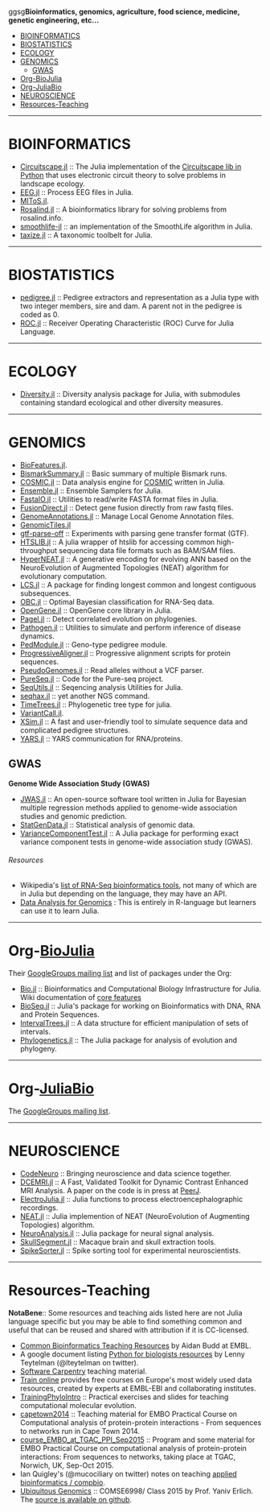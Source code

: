ggsg**Bioinformatics, genomics, agriculture, food science, medicine, genetic engineering, etc...**

+ [BIOINFORMATICS](#bioinformatics)
+ [BIOSTATISTICS](#bioinformatics)
+ [ECOLOGY](#ecology)
+ [GENOMICS](#genomics)
   + [GWAS](#gwas) 
+ [Org-BioJulia](#org-biojulia)
+ [Org-JuliaBio](#org-juliabio)
+ [NEUROSCIENCE](#neuroscience)
+ [Resources-Teaching](#resources-teaching)

----

# BIOINFORMATICS
+ [Circuitscape.jl](https://github.com/tanmaykm/Circuitscape.jl) :: The Julia implementation of the [Circuitscape lib in Python](http://www.circuitscape.org/) that uses electronic circuit theory to solve problems in landscape ecology.
+ [EEG.jl](https://github.com/codles/EEG.jl) :: Process EEG files in Julia. 
+ [MIToS.jl](https://github.com/diegozea/MIToS.jl).
+ [Rosalind.jl](https://github.com/PilgrimShadow/Rosalind.jl) :: A bioinformatics library for solving problems from rosalind.info.
+ [smoothlife-jl](https://github.com/jamak/smoothlife-jl) :: an implementation of the SmoothLife algorithm in Julia.
+ [taxize.jl](https://github.com/sckott/taxize.jl) :: A taxonomic toolbelt for Julia.

----

# BIOSTATISTICS
+ [pedigree.jl](https://github.com/Rpedigree/pedigree.jl) :: Pedigree extractors and representation as a Julia type with two integer members, sire and dam. A parent not in the pedigree is coded as 0.
+ [ROC.jl](https://github.com/diegozea/ROC.jl) :: Receiver Operating Characteristic (ROC) Curve for Julia Language.

----

# ECOLOGY
+ [Diversity.jl](https://github.com/richardreeve/Diversity.jl) :: Diversity analysis package for Julia, with submodules containing standard ecological and other diversity measures.

----

# GENOMICS
+ [BioFeatures.jl](https://github.com/nw11/BioFeatures.jl).
+ [BismarkSummary.jl](https://github.com/nw11/BismarkSummary.jl) :: Basic summary of multiple Bismark runs. 
+ [COSMIC.jl](https://github.com/haploxer/COSMIC.jl) :: Data analysis engine for [COSMIC](http://cancer.sanger.ac.uk/cosmic) written in Julia.
+ [Ensemble.jl](https://github.com/farr/Ensemble.jl) :: Ensemble Samplers for Julia.
+ [FastaIO.jl](https://github.com/carlobaldassi/FastaIO.jl) :: Utilities to read/write FASTA format files in Julia.
+ [FusionDirect.jl](https://github.com/OpenGene/FusionDirect.jl) :: Detect gene fusion directly from raw fastq files.
+ [GenomeAnnotations.jl](https://github.com/nw11/GenomeAnnotations.jl) :: Manage Local Genome Annotation files. 
+ [GenomicTiles.jl](https://github.com/nw11/GenomicTiles.jl)
+ [gtf-parse-off](https://github.com/dcjones/gtf-parse-off) :: Experiments with parsing gene transfer format (GTF).
+ [HTSLIB.jl](https://github.com/OpenGene/HTSLIB.jl) :: A julia wrapper of htslib for accessing common high-throughput sequencing data file formats such as BAM/SAM files.
+ [HyperNEAT.jl](https://github.com/kzahedi/HyperNEAT.jl) :: A generative encoding for evolving ANN based on the NeuroEvolution of Augmented Topologies (NEAT) algorithm for evolutionary computation.
+ [LCS.jl](https://github.com/WestleyArgentum/LCS.jl) :: A package for finding longest common and longest contiguous subsequences. 
+ [OBC.jl](https://github.com/binarybana/OBC.jl) :: Optimal Bayesian classification for RNA-Seq data.
+ [OpenGene.jl](https://github.com/OpenGene/OpenGene.jl) :: OpenGene core library in Julia.
+ [Pagel.jl](https://github.com/porterjamesj/Pagel.jl) :: Detect correlated evolution on phylogenies.
+ [Pathogen.jl](https://github.com/jangevaa/Pathogen.jl) :: Utilities to simulate and perform inference of disease dynamics.
+ [PedModule.jl](https://github.com/QTL-rocks/PedModule.jl) :: Geno-type pedigree module.
+ [ProgressiveAligner.jl](https://github.com/latticetower/ProgressiveAligner.jl) :: Progressive alignment scripts for protein sequences.
+ [PseudoGenomes.jl](https://github.com/nw11/PseudoGenomes.jl) :: Read alleles without a VCF parser.
+ [PureSeq.jl](https://github.com/slundberg/PureSeq.jl) :: Code for the Pure-seq project. 
+ [SeqUtils.jl](https://github.com/nlhepler/SeqUtils.jl) :: Seqencing analysis Utilities for Julia.
+ [seqhax.jl](https://github.com/kdmurray91/seqhax.jl) :: yet another NGS command.
+ [TimeTrees.jl](https://github.com/tgvaughan/TimeTrees.jl) :: Phylogenetic tree type for julia.
+ [VariantCall.jl](https://github.com/mgvel/VariantCall.jl).
+ [XSim.jl](https://github.com/reworkhow/XSim.jl) :: A fast and user-friendly tool to simulate sequence data and complicated pedigree structures.
+ [YARS.jl](https://github.com/kzahedi/YARS.jl) :: YARS communication for RNA/proteins. 

## GWAS
__Genome Wide Association Study (GWAS)__
+ [JWAS.jl](https://github.com/reworkhow/JWAS.jl) :: An open-source software tool written in Julia for Bayesian multiple regression methods applied to genome-wide association studies and genomic prediction.
+ [StatGenData.jl](https://github.com/dmbates/StatGenData.jl) :: Statistical analysis of genomic data.
+ [VarianceComponentTest.jl](https://github.com/Tao-Hu/VarianceComponentTest.jl) :: A Julia package for performing exact variance component tests in genome-wide association study (GWAS).

###### Resources
+ Wikipedia's [list of RNA-Seq bioinformatics tools](http://en.wikipedia.org/wiki/List_of_RNA-Seq_bioinformatics_tools), not many of which are in Julia but depending on the language, they may have an API.
+ [Data Analysis for Genomics](https://genomicsclass.github.io/book/) : This is entirely in R-language but learners can use it to learn Julia.


----

# Org-[BioJulia](https://github.com/BioJulia)
Their [GoogleGroups mailing list](https://groups.google.com/forum/?fromgroups#!forum/biojulia-dev) and list of packages under the Org:
- [Bio.jl](https://github.com/BioJulia/Bio.jl) :: Bioinformatics and Computational Biology Infrastructure for Julia. Wiki documentation of [core features](https://github.com/BioJulia/Bio.jl/wiki/core-features)
- [BioSeq.jl](https://github.com/BioJulia/BioSeq.jl) :: Julia's package for working on Bioinformatics with DNA, RNA and Protein Sequences.
- [IntervalTrees.jl](https://github.com/BioJulia/IntervalTrees.jl) :: A data structure for efficient manipulation of sets of intervals.
- [Phylogenetics.jl](https://github.com/BioJulia/Phylogenetics.jl) :: The Julia package for analysis of evolution and phylogeny.

----

# Org-[JuliaBio](https://github.com/JuliaBio)
The [GoogleGroups mailing list](https://groups.google.com/forum/#!forum/julia-bio).

----

# NEUROSCIENCE
+ [CodeNeuro](http://codeneuro.org/) :: Bringing neuroscience and data science together.
+ [DCEMRI.jl](https://github.com/davidssmith/DCEMRI.jl) :: A Fast, Validated Toolkit for Dynamic Contrast Enhanced MRI Analysis. A paper on the code is in press at [PeerJ](https://peerj.com/preprints/670/).
+ [ElectroJulia.jl](https://github.com/sam81/ElectroJulia.jl) :: Julia functions to process electroencephalographic recordings.
+ [NEAT.jl](https://github.com/Andy-P/NEAT.jl) :: Julia implemention of NEAT (NeuroEvolution of Augmenting Topologies) algorithm.
+ [NeuroAnalysis.jl](https://github.com/babaq/NeuroAnalysis.jl) :: Julia package for neural signal analysis.
+ [SkullSegment.jl](https://github.com/simonster/SkullSegment.jl) :: Macaque brain and skull extraction tools.
+ [SpikeSorter.jl](https://github.com/grero/SpikeSorter.jl) :: Spike sorting tool for experimental neuroscientists.

----

# Resources-Teaching
__NotaBene__:: Some resources and teaching aids listed here are not Julia language specific but you may be able to find something common and useful that can be reused and shared with attribution if it is CC-licensed.

+ [Common Bioinformatics Teaching Resources](http://www.embl.de/~seqanal/courses/commonCourseContent/indexCommonCourseContent.html) by Aidan Budd at EMBL.
+ A google document listing [Python for biologists resources](https://docs.google.com/spreadsheets/d/1BjKsN0B1hqd4dJW5slZ5KPuToCjSMRyA7Bl8MwWrbS4/edit#gid=0) by Lenny Teytelman (@lteytelman on twitter). 
+ [Software Carpentry](https://software-carpentry.org/lessons.html) teaching material.
+ [Train online](https://www.ebi.ac.uk/training/online/) provides free courses on Europe's most widely used data resources, created by experts at EMBL-EBI and collaborating institutes.
+ [TrainingPhyloIntro](https://github.com/aidanbudd/trainingPhyloIntro) :: Practical exercises and slides for teaching computational molecular evolution.
+ [capetown2014](https://github.com/aidanbudd/capetown2014) :: Teaching material for EMBO Practical Course on Computational analysis of protein-protein interactions - From sequences to networks run in Cape Town 2014.
+ [course_EMBO_at_TGAC_PPI_Sep2015](https://github.com/aidanbudd/course_EMBO_at_TGAC_PPI_Sep2015) :: Program and some material for EMBO Practical Course on computational analysis of protein-protein interactions: From sequences to networks, taking place at TGAC, Norwich, UK, Sep-Oct 2015.
+ Ian Quigley's (@mucociliary on twitter) notes on teaching [applied bioinformatics / compbio](http://daudin.icmb.utexas.edu/wiki/index.php/List_of_sessions).
+ [Ubiquitous Genomics](http://ubiquitousgenomics.teamerlich.org) :: COMSE6998/ Class 2015 by Prof. Yaniv Erlich. The [source is available on github](https://github.com/erlichya/ubiquitousgenomics).

